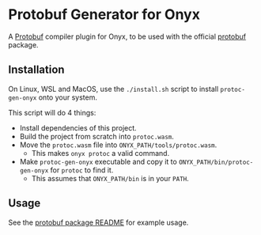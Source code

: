 # Protobuf Generator for Onyx

A [Protobuf](https://protobuf.dev) compiler plugin for Onyx, to be used with the official [protobuf](https://github.com/onyx-lang/pkg-protobuf) package.

## Installation

On Linux, WSL and MacOS, use the `./install.sh` script to install `protoc-gen-onyx` onto your system.

This script will do 4 things:

- Install dependencies of this project.
- Build the project from scratch into `protoc.wasm`.
- Move the `protoc.wasm` file into `ONYX_PATH/tools/protoc.wasm`.
    - This makes `onyx protoc` a valid command.
- Make `protoc-gen-onyx` executable and copy it to `ONYX_PATH/bin/protoc-gen-onyx` for `protoc` to find it.
    - This assumes that `ONYX_PATH/bin` is in your `PATH`.

## Usage

See the [protobuf package README](https://github.com/onyx-lang/pkg-protobuf) for example usage.
